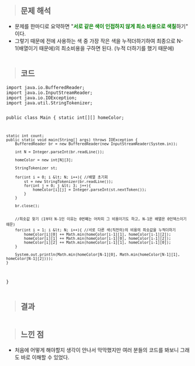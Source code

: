 <p><img alt="" src="https://velog.velcdn.com/images/gayeong39/post/a4187eab-bbb4-4280-843f-452b6aef7f38/image.png" /></p>
<blockquote>
<h2 id="문제-해석">문제 해석</h2>
</blockquote>
<ul>
<li>문제를 한마디로 요약하면 &quot;<span style="color: green;"><strong>서로 같은 색이 인접하지 않게 최소 비용으로 색칠</strong></span>하기&quot; 이다.</li>
<li>그렇기 때문에 전에 사용하는 색 중 가장 작은 색을 누적더하기하여 최종으로 N-1(배열이기 때문에)의 최소비용을 구하면 된다. (누적 더하기를 했기 때문에)</li>
</ul>
<p><img alt="" src="https://velog.velcdn.com/images/gayeong39/post/5906e8ba-e480-4c7e-a915-3a3db2d877f4/image.png" /></p>
<blockquote>
<h2 id="코드">코드</h2>
</blockquote>
<pre><code class="language-java">import java.io.BufferedReader;
import java.io.InputStreamReader;
import java.io.IOException;
import java.util.StringTokenizer;

public class Main {
    static int[][] homeColor;

    static int count;
    public static void main(String[] args) throws IOException {
        BufferedReader br = new BufferedReader(new InputStreamReader(System.in));

        int N = Integer.parseInt(br.readLine());

        homeColor = new int[N][3];

        StringTokenizer st;

        for(int i = 0; i &lt; N; i++){ //배열 초기회
            st = new StringTokenizer(br.readLine());
            for(int j = 0; j &lt; 3; j++){
                homeColor[i][j] = Integer.parseInt(st.nextToken());
            }
        }

        br.close();


        //최솟값 찾기 (1부터 N-1인 이유는 0번째는 어차피 그 비용이기도 하고, N-1은 배열은 0인덱스이기 때문)
        for(int i = 1; i &lt; N; i++){ //서로 다른 색(직전의)의 비용의 최솟값을 누적더하기
            homeColor[i][0] += Math.min(homeColor[i-1][1], homeColor[i-1][2]);
            homeColor[i][1] += Math.min(homeColor[i-1][0], homeColor[i-1][2]);
            homeColor[i][2] += Math.min(homeColor[i-1][1], homeColor[i-1][0]);
        }

        System.out.println(Math.min(homeColor[N-1][0], Math.min(homeColor[N-1][1], homeColor[N-1][2])));
    }
}</code></pre>
<blockquote>
<h2 id="결과">결과</h2>
</blockquote>
<p><img alt="" src="https://velog.velcdn.com/images/gayeong39/post/6d531aa6-bc5e-4dda-878d-eb79a3f88ced/image.png" /></p>
<blockquote>
<h2 id="느낀-점">느낀 점</h2>
</blockquote>
<ul>
<li>처음에 어떻게 해야할지 생각이 안나서 막막했지만 여러 분들의 코드를 봐보니 그래도 바로 이해할 수 있었다.</li>
</ul>